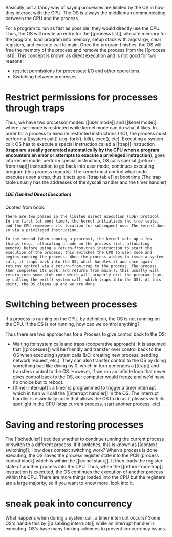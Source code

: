 Basically just a fancy way of saying processes are limited by the OS in how they interact with the CPU. The OS is always the middleman communicating between the CPU and the process. 

For a program to run as fast as possible, they would directly use the CPU. Thus, the OS will create an entry for the [[process list]], allocate memory for the program, load program into memory, setup stack with argc/argv, clear registers, and execute call to main. Once the program finishes, the OS will free the memory of the process and remove the process from the [[process list]]. This concept is known as direct execution and is not good for two reasons:
- restrict permissions for processes: I/O and other operations. 
- Switching between processes

# Restrict permissions for processes through traps

Thus, we have two processor modes: [[user mode]] and [[kenel mode]]; where user mode is restricted while kernel mode can do what it likes. In order for a process to execute restricted instructions (I/O), the process must perform a [[system call]] (e.g. fork(), kill(), exec(), etc). Executing a system call: OS has to execute a special instruction called a [[trap]] instruction (**traps are usually generated automatically by the CPU when a program encounters an error or attempts to execute a privileged instruction**), goes into kernel mode, perform special instruction, OS calls special [[return-from-trap]] instruction to go back into user mode, continues executing program (this process repeats).  The kernel must control what code executes upon a trap, thus it sets up a [[trap table]] at boot time (The trap table usually has the addresses of the syscall handler and the timer handler)

##### LDE (Limited Direct Execution)
Quoted from book: 
```
There are two phases in the limited direct execution (LDE) protocol. In the first (at boot time), the kernel initializes the trap table, and the CPU remembers its location for subsequent use. The kernel does so via a privileged instruction.

In the second (when running a process), the kernel sets up a few things (e.g., allocating a node on the process list, allocating memory) before using a return-from-trap instruction to start the execution of the process; this switches the CPU to user mode and begins running the process. When the process wishes to issue a system call, it traps back into the OS, which handles it and once again returns control via a return-from-trap to the process. The process then completes its work, and returns from main(); this usually will return into some stub code which will properly exit the program (say, by calling the exit() system call, which traps into the OS). At this point, the OS cleans up and we are done.
```

# Switching between processes

If a process is running on the CPU, by definition, the OS is not running on the CPU. If the OS is not running, how can we control anything?

Thus there are two approaches for a Process to give control back to the OS:
- Waiting for system calls and traps (cooperative approach): It is assumed that [[processes]] will be friendly and transfer over control back to the OS when executing system calls (I/O, creating new process, sending network request, etc.). They can also transfer control to the OS by doing something bad like diving by 0, which in turn generates a [[trap]] and transfers control to the OS. However, if we run an infinite loop that never gives control back to the OS, our computer would freeze and we'd have no choice but to reboot. 
- [[timer interrupt]]: a timer is programmed to trigger a timer interrupt which in turn will call the [[interrupt handler]] in the OS. The interrupt handler is essentially code that allows the OS to do as it pleases with its spotlight in the CPU (stop current process, start another process, etc).  

# Saving and restoring processes
The [[scheduler]] decides whether to continue running the current process or switch to a different process. If it switches, this is known as [[context switching]]. How does context switching work? When a process is done executing, the OS saves the process register state into the PCB (process control block) which is within the [[kernel stack]]. It then loads the register state of another process into the CPU. Thus, when the [[return-from-trap]] instruction is executed, the OS continues the execution of another process within the CPU. There are more things loaded into the CPU but the registers are a large majority, so if you want to know more, look into it. 

# sneak peak into concurrency
What happens when during a system call, a timer interrupt occurs? Some OS's handle this by [[disabling interrupts]] while an interrupt handler is executing. OS's have many locking schemes to prevent concurrency issues. 